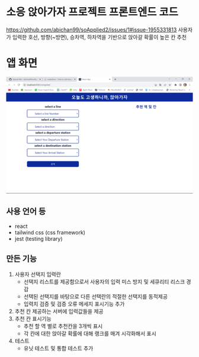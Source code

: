 # 소응 앉아가자 프로젝트 프론트엔드 코드

https://github.com/abichan99/soApplied2/issues/1#issue-1955331813
사용자가 입력한 호선, 방향(~방면), 승차역, 하차역을 기반으로 앉아갈 확률이 높은 칸 추천

# 앱 화면
![alt text](https://github.com/abichan99/soApplied2/blob/main/so2img1.png?raw=true)

## 사용 언어 등
 - react
 - tailwind css (css framework)
 - jest (testing library)

## 만든 기능

1. 사용자 선택지 입력란
    - 선택지 리스트를 제공함으로서 사용자의 입력 미스 방지 및 세큐리티 리스크 경감 
    - 선택된 선택지를 바탕으로 다른 선택란의 적절한 선택지를 동적제공
    - 입력치 검증 및 검증 오류 메세지 표시기능 추가
2. 추천 칸 제공하는 서버에 입력값들을 제공
3. 추천 칸 표시기능
    - 추천 할 역 별로 추천칸을 3개씩 표시
    - 각 칸에 대한 앉아갈 확률에 대해 랭크를 매겨 시각화해서 표시
4. 테스트
    - 유닛 테스트 및 통합 테스트 추가
